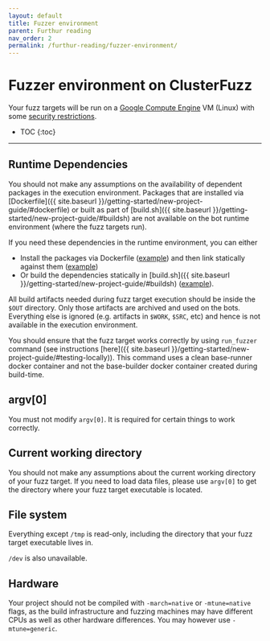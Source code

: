```yaml
---
layout: default
title: Fuzzer environment
parent: Furthur reading
nav_order: 2
permalink: /furthur-reading/fuzzer-environment/
---
```


# Fuzzer environment on ClusterFuzz

Your fuzz targets will be run on a
[Google Compute Engine](https://cloud.google.com/compute/) VM (Linux) with some
[security restrictions](https://github.com/google/oss-fuzz/blob/master/infra/base-images/base-runner/run_minijail).

- TOC
{:toc}
---

## Runtime Dependencies

You should not make any assumptions on the availability of dependent packages 
in the execution environment. Packages that are installed via
[Dockerfile]({{ site.baseurl }}/getting-started/new-project-guide/#dockerfile)
or built as part of 
[build.sh]({{ site.baseurl }}/getting-started/new-project-guide/#buildsh)
are not available on the bot runtime environment (where the fuzz targets run).

If you need these dependencies in the runtime environment, you can either
- Install the packages via Dockerfile
([example](https://github.com/google/oss-fuzz/blob/2d5e2ef84f281e6ab789055aa735606d3122fda9/projects/tor/Dockerfile#L19))
and then link statically against them
([example](https://github.com/google/oss-fuzz/blob/2d5e2ef84f281e6ab789055aa735606d3122fda9/projects/tor/build.sh#L40))
- Or build the dependencies statically in
[build.sh]({{ site.baseurl }}/getting-started/new-project-guide/#buildsh)
([example](https://github.com/google/oss-fuzz/blob/64f8b6593da141b97c98c7bc6f07df92c42ee010/projects/ffmpeg/build.sh#L26)).

All build artifacts needed during fuzz target execution should be inside the
`$OUT` directory. Only those artifacts are archived and used on the bots.
Everything else is ignored (e.g. artifacts in `$WORK`, `$SRC`, etc) and hence
is not available in the execution environment.

You should ensure that the fuzz target works correctly by using `run_fuzzer`
command (see instructions
[here]({{ site.baseurl }}/getting-started/new-project-guide/#testing-locally)).
This command uses a clean base-runner docker container and not the base-builder
docker container created during build-time.

## argv[0]

You must not modify `argv[0]`. It is required for certain things to work
correctly.

## Current working directory

You should not make any assumptions about the current working directory of your
fuzz target. If you need to load data files, please use `argv[0]` to get the
directory where your fuzz target executable is located.

## File system

Everything except `/tmp` is read-only, including the directory that your fuzz
target executable lives in.

`/dev` is also unavailable.

## Hardware

Your project should not be compiled with `-march=native` or `-mtune=native`
flags, as the build infrastructure and fuzzing machines may have different CPUs
as well as other hardware differences. You may however use `-mtune=generic`.
